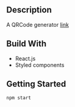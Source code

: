
## Description

A QRCode generator [link](https://hedwig.app.shusen.dev)<br/>

## Build With
- React.js
- Styled components

## Getting Started
```
npm start
```

